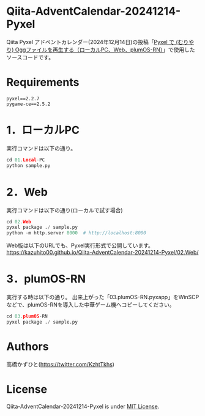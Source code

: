# Qiita-AdventCalendar-20241214-Pyxel
Qiita Pyxel アドベントカレンダー(2024年12月14日)の投稿「[Pyxel で (むりやり) Oggファイルを再生する（ローカルPC、Web、plumOS-RN）](https://qiita.com/Kazuhito/private/897e45c46f03e6980067)」で使用したソースコードです。

# Requirements 
```
pyxel==2.2.7
pygame-ce==2.5.2
```

# 1．ローカルPC
実行コマンドは以下の通り。
```python
cd 01.Local-PC
python sample.py
```

# 2．Web
実行コマンドは以下の通り(ローカルで試す場合)
```python
cd 02.Web
pyxel package ./ sample.py
python -m http.server 8000  # http://localhost:8000
```

Web版は以下のURLでも、Pyxel実行形式で公開しています。<br>
https://kazuhito00.github.io/Qiita-AdventCalendar-20241214-Pyxel/02.Web/

# 3．plumOS-RN
実行する時は以下の通り。
出来上がった「03.plumOS-RN.pyxapp」をWinSCPなどで、plumOS-RNを導入した中華ゲーム機へコピーしてください。
```python:sample.py
cd 03.plumOS-RN
pyxel package ./ sample.py
```

# Authors
高橋かずひと(https://twitter.com/KzhtTkhs)
 
# License 
Qiita-AdventCalendar-20241214-Pyxel is under [MIT License](LICENSE).
